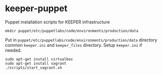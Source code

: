 # keeper-puppet
Puppet installation scripts for KEEPER infrastructure

```
mkdir puppet/etc/puppetlabs/code/environments/production/data
```
Put in <code>puppet/etc/puppetlabs/code/environments/production/data</code> directory common <code>keeper.ini</code> and <code>keeper_files</code> directory. Setup <code>keeper.ini</code> if needed.
```
sudo apt-get install virtualbox
sudo apt-get install vagrant
./scripts/start_vagrant.sh
```
